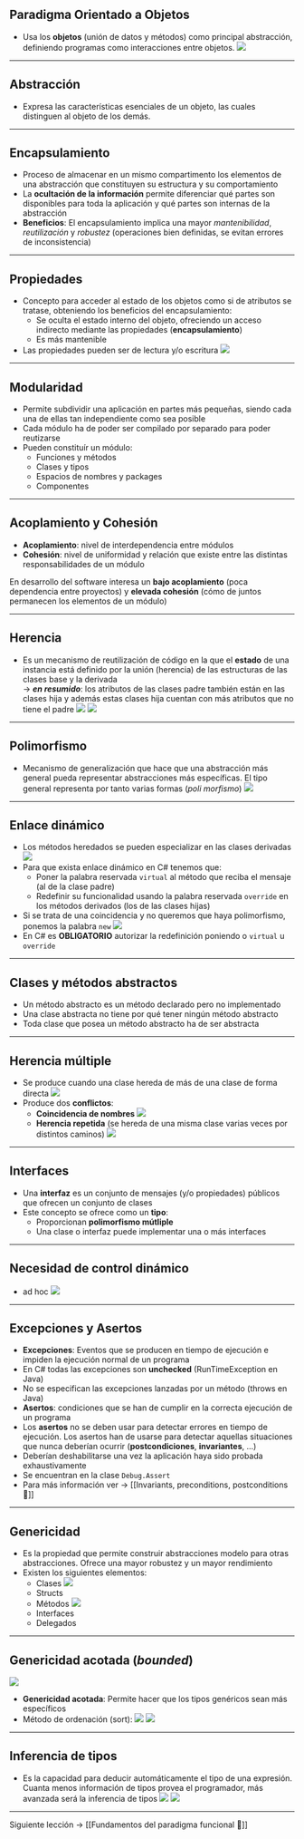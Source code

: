 ## Paradigma Orientado a Objetos
- Usa los **objetos** (unión de datos y métodos) como principal abstracción, definiendo programas como interacciones entre objetos.
![](objetos.png)

---
## Abstracción
- Expresa las características esenciales de un objeto, las cuales distinguen al objeto de los demás.

---
## Encapsulamiento
- Proceso de almacenar en un mismo compartimento los elementos de una abstracción que constituyen su estructura y su comportamiento
- La **ocultación de la información** permite diferenciar qué partes son disponibles para toda la aplicación y qué partes son internas de la abstracción
- **Beneficios**: El encapsulamiento implica una mayor *mantenibilidad*, *reutilización* y *robustez* (operaciones bien definidas, se evitan errores de inconsistencia)

---
## Propiedades
- Concepto para acceder al estado de los objetos como si de atributos se tratase, obteniendo los beneficios del encapsulamiento:
	- Se oculta el estado interno del objeto, ofreciendo un acceso indirecto mediante las propiedades (**encapsulamiento**)
	- Es más mantenible
- Las propiedades pueden ser de lectura y/o escritura
![](propiedades.png)

---
## Modularidad
- Permite subdividir una aplicación en partes más pequeñas, siendo cada una de ellas tan independiente como sea posible
- Cada módulo ha de poder ser compilado por separado para poder reutizarse
- Pueden constituír un módulo:
	- Funciones y métodos
	- Clases y tipos
	- Espacios de nombres y packages
	- Componentes

---
## Acoplamiento y Cohesión
- **Acoplamiento**: nivel de interdependencia entre módulos
- **Cohesión**: nivel de uniformidad y relación que existe entre las distintas responsabilidades de un módulo

En desarrollo del software interesa un **bajo acoplamiento** (poca dependencia entre proyectos) y **elevada cohesión** (cómo de juntos permanecen los elementos de un módulo)

---
## Herencia
- Es un mecanismo de reutilización de código en la que el **estado** de una instancia está definido por la unión (herencia) de las estructuras de las clases base y la derivada              
-> ***en resumido***: los atributos de las clases padre también están en las clases hija y además estas clases hija cuentan con más atributos que no tiene el padre
![](herencia1.png)
![](herencia%202.png)

---
## Polimorfismo
- Mecanismo de generalización que hace que una abstracción más general pueda representar abstracciones más específicas. El tipo general representa por tanto varias formas (*poli morfismo*)
![](polimorfismo%201.png)

---
## Enlace dinámico
- Los métodos heredados se pueden especializar en las clases derivadas
![](enlace%20dinamico.png)
- Para que exista enlace dinámico en C# tenemos que:
	- Poner la palabra reservada `virtual` al método que reciba el mensaje (al de la clase padre)
	- Redefinir su funcionalidad usando la palabra reservada `override` en los métodos derivados (los de las clases hijas)
- Si se trata de una coincidencia y no queremos que haya polimorfismo, ponemos la palabra `new`
![](enlace%20dinamico%201.png)
- En C# es **OBLIGATORIO** autorizar la redefinición poniendo o `virtual` u `override`

---
## Clases y métodos abstractos
- Un método abstracto es un método declarado pero no implementado
- Una clase abstracta no tiene por qué tener ningún método abstracto
- Toda clase que posea un método abstracto ha de ser abstracta

---
## Herencia múltiple
- Se produce cuando una clase hereda de más de una clase de forma directa
![](./img/2%20CURSO/TPP/img/herencia%20multiple.png)
- Produce dos **conflictos**:
	- **Coincidencia de nombres**
	![](herencia%20multiple%202.png)
	- **Herencia repetida** (se hereda de una misma clase varias veces por distintos caminos)
	![](herencia%20multiple%203.png)
	
---
## Interfaces
- Una **interfaz** es un conjunto de mensajes (y/o propiedades) públicos que ofrecen un conjunto de clases
- Este concepto se ofrece como un **tipo**:
	- Proporcionan **polimorfismo mútliple**
	- Una clase o interfaz puede implementar una o más interfaces

---
## Necesidad de control dinámico
- ad hoc
![](adhoc.png)

---
## Excepciones y Asertos
- **Excepciones**: Eventos que se producen en tiempo de ejecución e impiden la ejecución normal de un programa
- En C# todas las excepciones son **unchecked** (RunTimeException en Java)
- No se especifican las excepciones lanzadas por un método (throws en Java)
- **Asertos**: condiciones que se han de cumplir en la correcta ejecución de un programa
- Los **asertos** no se deben usar para detectar errores en tiempo de ejecución. Los asertos han de usarse para detectar aquellas situaciones que nunca deberían ocurrir (**postcondiciones**, **invariantes**, ...)
- Deberían deshabilitarse una vez la aplicación haya sido probada exhaustivamente
- Se encuentran en la clase `Debug.Assert`
- Para más información ver -> [[Invariants, preconditions, postconditions 🦠]]
---
## Genericidad
- Es la propiedad que permite construir abstracciones modelo para otras abstracciones. Ofrece una mayor robustez y un mayor rendimiento
- Existen los siguientes elementos:
	- Clases 
![](clases%20genericas.png)
	- Structs
	- Métodos
![](metodos%20genericos.png)
	- Interfaces
	- Delegados

---
## Genericidad acotada (*bounded*)
![](genericidad%20acotada%201.png)
- **Genericidad acotada**: Permite hacer que los tipos genéricos sean más específicos
- Método de ordenación (sort):
![](sort.png)
![](sort2.png)

---
## Inferencia de tipos
- Es la capacidad para deducir automáticamente el tipo de una expresión. Cuanta menos información de tipos provea el programador, más avanzada será la inferencia de tipos
![](inferencia.png)
![](inferencia%202.png)

---

Siguiente  lección -> [[Fundamentos del paradigma funcional 🧮]]